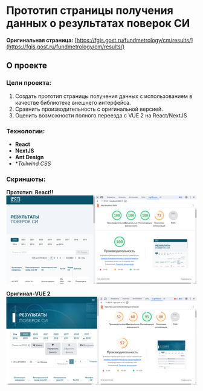 # Прототип страницы получения данных о результатах поверок СИ

**Оригинальная страница:** [https://fgis.gost.ru/fundmetrology/cm/results/](https://fgis.gost.ru/fundmetrology/cm/results/)
## О проекте
### Цели проекта:
 1. Создать прототип страницы получения данных с использованием в
        качестве библиотеке внешнего интерфейса.        
 2. Сравнить производительность с оригинальной версией.
 3. Оценить возможности полного переезда с VUE 2 на React/NextJS

### Технологии:

 - **React**
 - **NextJS**
 - **Ant Design**
 - **Tailwind CSS*
 
 ### Скриншоты:
 **Прототип: React!!**
![React](https://github.com/Yusipower/rst-ssr/raw/main/public/react.png)

 **Оригинал-VUE 2**![Vue-2](https://github.com/Yusipower/rst-ssr/raw/main/public//vue-2.png)
